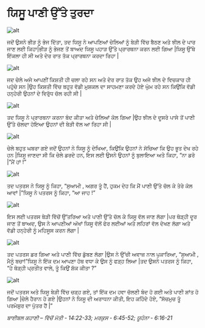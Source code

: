 # ਯਿਸੂ ਪਾਣੀ ਉੱਤੇ ਤੁਰਦਾ

![alt](https://cdn.door43.org/obs/jpg/360px/obs-en-31-01.jpg)

ਜਦੋਂ ਉਸਨੇ ਭੀੜ ਨੂੰ ਭੇਜ ਦਿੱਤਾ, ਤਦ  ਯਿਸੂ ਨੇ ਆਪਣਿਆਂ ਚੇਲਿਆਂ ਨੂੰ ਬੇੜੀ ਵਿੱਚ  ਬੈਠਣ ਅਤੇ ਝੀਲ ਦੇ ਪਾਰ ਜਾਣ ਲਈ ਕਿਹਾ|ਭੀੜ ਨੂੰ ਭੇਜਣ ਤੋਂ ਬਾਅਦ ਯਿਸੂ ਪਹਾੜ ਉੱਤੇ ਪ੍ਰਾਰਥਨਾ ਕਰਨ ਲਈ ਗਿਆ |ਯਿਸੂ ਉੱਥੇ ਇੱਕਲਾ ਹੀ ਸੀ ਅਤੇ ਦੇਰ ਰਾਤ ਤੱਕ ਪ੍ਰਾਰਥਨਾ ਕਰਦਾ ਰਿਹਾ |

![alt](https://cdn.door43.org/obs/jpg/360px/obs-en-31-02.jpg)

ਜਦ ਚੇਲੇ ਅਜੇ ਆਪਣੀਂ ਕਿਸ਼ਤੀ ਹੀ ਚਲਾ ਰਹੇ ਸਨ ਅਤੇ ਦੇਰ ਰਾਤ ਤੱਕ ਉਹ ਅਜੇ ਝੀਲ ਦੇ ਵਿਚਕਾਰ ਹੀ ਪਹੁੰਚੇ ਸਨ |ਉਹ ਕਿਸ਼ਤੀ ਵਿੱਚ  ਬਹੁਤ ਵੱਡੀ ਮੁਸ਼ਕਲ ਦਾ ਸਾਹਮਣਾ ਕਰਦੇ ਹੋਏ ਘੁੰਮ ਰਹੇ ਸਨ ਕਿਉਂਕਿ ਵੱਡੀ ਹਨ੍ਹੇਰੀ ਉਹਨਾਂ ਦੇ ਵਿਰੁੱਧ ਚੱਲ ਰਹੀ ਸੀ |

![alt](https://cdn.door43.org/obs/jpg/360px/obs-en-31-03.jpg)

ਤਦ  ਯਿਸੂ ਨੇ ਪ੍ਰਾਰਥਨਾ ਕਰਨਾ ਬੰਦ ਕੀਤਾ ਅਤੇ ਚੇਲਿਆਂ ਕੋਲ ਗਿਆ |ਉਹ ਝੀਲ ਦੇ ਦੂਸਰੇ ਪਾਸੇ ਤੋਂ ਪਾਣੀ ਉੱਤੇ ਚੱਲਦਾ ਹੋਇਆ ਉਹਨਾਂ ਦੀ ਬੇੜੀ ਵੱਲ ਆ ਰਿਹਾ ਸੀ |

![alt](https://cdn.door43.org/obs/jpg/360px/obs-en-31-04.jpg)

ਚੇਲੇ ਬਹੁਤ ਘਬਰਾ ਗਏ ਜਦੋਂ ਉਹਨਾਂ ਨੇ ਯਿਸੂ  ਨੂੰ ਦੇਖਿਆ, ਕਿਉਂਕਿ ਉਹਨਾਂ ਨੇ ਸੋਚਿਆ ਕਿ ਉਹ ਭੂਤ ਦੇਖ ਰਹੇ ਹਨ |ਯਿਸੂ ਜਾਣਦਾ ਸੀ ਕਿ ਚੇਲੇ ਡਰਦੇ ਹਨ, ਇਸ ਲਈ ਉਸਨੇ ਉਹਨਾਂ ਨੂੰ ਬੁਲਾਇਆ ਅਤੇ ਕਿਹਾ, “ਨਾ ਡਰੋ |”ਮੈਂ ਹਾਂ !”

![alt](https://cdn.door43.org/obs/jpg/360px/obs-en-31-05.jpg)

ਤਦ  ਪਤਰਸ ਨੇ ਯਿਸੂ ਨੂੰ ਕਿਹਾ, “ਸੁਆਮੀ , ਅਗਰ ਤੂੰ ਹੈਂ, ਹੁਕਮ ਦੇਹ ਕਿ ਮੈਂ ਪਾਣੀ ਉੱਤੇ ਚੱਲ ਕੇ ਤੇਰੇ ਕੋਲ ਆਵਾਂ |”ਯਿਸੂ ਨੇ ਪਤਰਸ ਨੂੰ ਕਿਹਾ, “ਆ ਜਾਹ !”

![alt](https://cdn.door43.org/obs/jpg/360px/obs-en-31-06.jpg)

ਇਸ ਲਈ ਪਤਰਸ ਬੇੜੀ ਵਿੱਚੋਂ  ਉੱਤਰਿਆ ਅਤੇ ਪਾਣੀ ਉੱਤੇ ਚੱਲ ਕੇ ਯਿਸੂ ਵੱਲ ਜਾਣ ਲੱਗਾ |ਪਰ ਥੋੜ੍ਹੀ  ਦੂਰ ਜਾਣ ਤੋਂ ਬਾਅਦ, ਉਸ ਨੇ ਆਪਣੀਆਂ ਅੱਖਾਂ ਯਿਸੂ ਵੱਲੋਂ ਫੇਰ ਲਈਆਂ ਅਤੇ ਲਹਿਰਾਂ ਵੱਲ ਦੇਖਣ ਲੱਗਾ ਅਤੇ ਵੱਡੀ ਹਨ੍ਹੇਰੀ ਨੂੰ ਮਹਿਸੂਸ ਕਰਨ ਲੱਗਾ |

![alt](https://cdn.door43.org/obs/jpg/360px/obs-en-31-07.jpg)

ਤਦ  ਪਤਰਸ ਡਰ ਗਿਆ ਅਤੇ ਪਾਣੀ ਵਿੱਚ  ਡੁੱਬਣ ਲੱਗਾ |ਉਸ ਨੇ ਉੱਚੀ ਅਵਾਜ਼ ਨਾਲ  ਪੁਕਾਰਿਆ, “ਸੁਆਮੀ , ਮੈਨੂੰ ਬਚਾ!”ਯਿਸੂ ਨੇ ਇੱਕ  ਦਮ  ਆਪਣਾ ਹੱਥ ਵਧਾ  ਕੇ ਉਸ ਨੂੰ ਫੜ੍ਹ ਲਿਆ |ਤਦ  ਉਸਨੇ ਪਤਰਸ ਨੂੰ ਕਿਹਾ, “ਹੇ ਥੋੜ੍ਹੀ  ਪ੍ਰਤੀਤ ਵਾਲੇ, ਤੂੰ ਕਿਉਂ ਸ਼ੱਕ ਕੀਤਾ  ?”

![alt](https://cdn.door43.org/obs/jpg/360px/obs-en-31-08.jpg)

ਜਦੋਂ ਪਤਰਸ ਅਤੇ ਯਿਸੂ ਬੇੜੀ ਵਿੱਚ  ਚੜ੍ਹ ਗਏ, ਤਾਂ ਇੱਕ  ਦਮ ਹਵਾ ਚੱਲਣੀ ਬੰਦ ਹੋ ਗਈ ਅਤੇ ਪਾਣੀ ਸ਼ਾਂਤ ਹੋ ਗਿਆ |ਚੇਲੇ ਹੈਰਾਨ ਹੋ ਗਏ |ਉਹਨਾਂ ਨੇ ਯਿਸੂ ਦੀ ਅਰਾਧਨਾ ਕੀਤੀ, ਇਹ ਕਹਿੰਦੇ ਹੋਏ, “ਸੱਚਮੁਚ ਤੂੰ ਪਰਮੇਸ਼ੁਰ  ਦਾ ਪੁੱਤਰ ਹੈਂ |”

_ਬਾਈਬਲ ਕਹਾਣੀ – ਵਿੱਚੋਂ   ਮੱਤੀ - 14:22-33; ਮਰਕੁਸ - 6:45-52;  ਯੂਹੰਨਾ - 6:16-21_